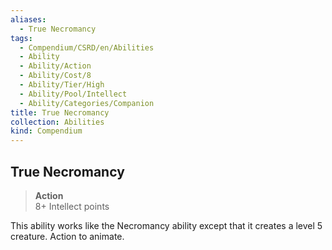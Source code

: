 ```yaml
---
aliases:
  - True Necromancy
tags:
  - Compendium/CSRD/en/Abilities
  - Ability
  - Ability/Action
  - Ability/Cost/8
  - Ability/Tier/High
  - Ability/Pool/Intellect
  - Ability/Categories/Companion
title: True Necromancy
collection: Abilities
kind: Compendium
---
```

## True Necromancy  
>**Action**  
>8+ Intellect points
  
This ability works like the Necromancy ability except that it creates a level 5 creature. Action to animate.
